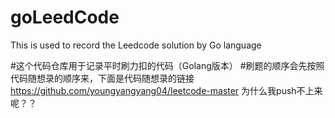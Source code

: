 # goLeedCode
This is used to record the Leedcode solution  by Go language

#这个代码仓库用于记录平时刷力扣的代码（Golang版本）
#刷题的顺序会先按照代码随想录的顺序来，下面是代码随想录的链接
https://github.com/youngyangyang04/leetcode-master
为什么我push不上来呢？？

